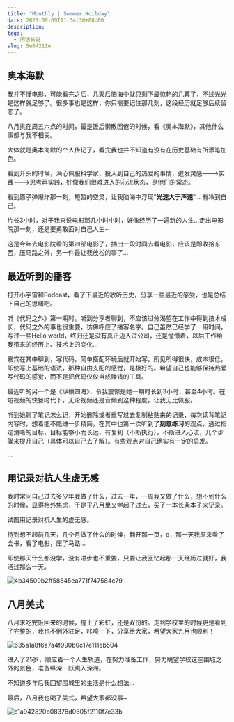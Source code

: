 ```yaml
---
title: "Monthly | Summer Hoilday"
date: 2023-09-09T11:34:30+08:00
description: 
tags:
  - 闲话长说
slug: 5e64211e
---
```



## 奥本海默

我并不懂电影，可能看完之后，几天后脑海中就只剩下最惊艳的几幕了，不过光光是这样就足够了。很多事也是这样，你只需要记住那几刻，这段经历就足够后续留恋了。

八月挑在周五六点的时间，最是饭后懒散困倦的时候，看《奥本海默》，其他什么事都与我不相关。

大体就是奥本海默的个人传记了，看完我也并不知道有没有在历史基础有所添笔加色。

看到开头的时候，满心佩服科学家，投入到自己的热爱的事情，迸发灵感--->实践--->思考再实践，好像我们很难进入的心流状态，是他们的常态。

看到原子弹爆炸那一刻，短暂的空灵，让我脑海中浮现"**光速大于声速**"... 有冷到自己。

片长3小时，对于我来说电影那几小时小时，好像经历了一遍新的人生...走出电影院那一刻，还是要勇敢面对自己人生~

这是今年去电影院看的第四部电影了，抽出一段时间去看电影，应该是即收拾东西，压马路之外，另一件最让我放松的事了...

## 最近听到的播客

打开小宇宙和Podcast，看了下最近的收听历史，分享一些最近的感受，也是总结下自己的思绪吧。

听《代码之外》第一期时，听到分享者聊到，不应该过分渴望在工作中得到技术成长，代码之外的事也很重要，彷佛呼应了播客名字。自己虽然已经学了一段时间，写过一些Hello world，终归还是没有真正迈入过公司，还是憧憬着，以后工作给我带来的经历上、技术上的变化...

嘉宾在其中聊到，写代码，简单搭配环境后就开始写，所见所得很快，成本很低，即使写上基础的语法，那种自由支配的感觉，是极好的。希望自己也能够保持热爱写代码的感觉，而不是把代码仅仅当成赚钱的工具。

最近听的另一个是《纵横四海》，令我震惊是她一期时长到3小时，甚至4小时。在短视频的快餐时代下，无论视频还是音频到这种程度，让我无比佩服。

听到她聊了笔记怎么记，开始删除或者重写过去复制粘贴来的记录，每次读背笔记内容时，想着能不能进一步精简。在其中也第一次听到了**刻意练习**的观点，通过指定清晰的目标，目标能够小而长远，有复利（不断执行），不断进入心流，几个步骤来提升自己（具体可以自己去了解）。有些观点对自己确实有一定的启发。

...


## 用记录对抗人生虚无感

我时常问自己过去多少年我做了什么，过去一年，一周我又做了什么，想不到什么的时候，显得格外焦虑，于是乎八月里又学起了过去，买了一本长条本子来记录。

试图用记录对抗人生的虚无感。

待到想不起前几天，几个月做了什么的时候，翻开那一页，o，那一天我原来看了会书，看了电影，压了马路...

即使那天什么都没学，没有进步也不重要，只要让我回忆起那一天经历过就好，我活过那么一天。

![4b34500b2ff58545ea771f747584c79](https://bu.dusays.com/2023/09/30/6517d122c9961.jpg)

## 八月美式

八月末吃完饭回来的时候，撞上了彩虹，还是双份的。走到学校里的时候更是看到了完整的，我也不例外驻足，咔嚓一下，分享给大家，希望大家九月也顺利！

![635a1a8f6a7a4f990b0c17e111eb504](https://bu.dusays.com/2023/09/30/6517d12a32fcd.jpg)

进入了25岁，顺应着一个人生轨道，在努力准备工作，努力眺望学校这座围城之外的景色，准备纵深一跃跳入深海。

不知道多年后我回望围城里的生活是什么想法...

最后，八月我也喝了美式，希望大家都没事~

![c1a942820b08378d0605f2110f7e33b](https://bu.dusays.com/2023/09/30/6517d130a975f.jpg)
